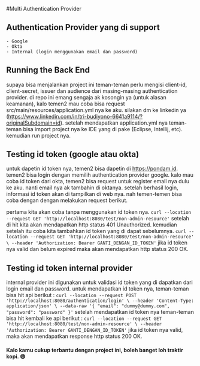 #Multi Authentication Provider

## Authentication Provider yang di support 
    - Google
    - Okta
    - Internal (login menggunakan email dan password)

## Running the Back End
supaya bisa menjalankan project ini teman-teman perlu mengisi client-id, client-secret, issuer dan audience dari 
masing-masing authentication provider. di repo ini emang sengaja ak kosongin ya (untuk alasan keamanan), kalo temen2 mau coba bisa request 
src/main/resources/application.yml nya ke aku. silakan dm ke linkedin ya (https://www.linkedin.com/in/tri-budiyono-6641a9114/?originalSubdomain=id). 
setelah mendapatkan application.yml nya teman-teman bisa import project nya ke IDE yang di pake (Eclipse, Intellij, etc). 
kemudian run project nya.

## Testing id token (google atau okta)
untuk dapetin id token nya, temen2 bisa dapetin di https://pondam.id. temen2 bisa login dengan memilih authentication provider google.
kalo mau coba id token dari okta, temen2 bisa request untuk register email nya dulu ke aku. nanti email nya ak tambahin di oktanya.
setelah berhasil login, informasi id token akan di tampilkan di web nya. nah temen-temen bisa coba dengan dengan melakukan request berikut.

pertama kita akan coba tanpa menggunakan id token nya. 
`curl --location --request GET 'http://localhost:8080/test/non-admin-resource'`
setelah di hit kita akan mendapatkan http status 401 Unauthorized.
kemudian setelah itu coba kita tambahkan id token yang di dapat sebelumnya.
`curl --location --request GET 'http://localhost:8080/test/non-admin-resource' \
--header 'Authorization: Bearer GANTI_DENGAN_ID_TOKEN'`
jika id token nya valid dan belum expired maka akan mendapatkan http status 200 OK.

## Testing id token internal provider
internal provider ini digunakan untuk validasi id token yang di dapatkan dari login email dan password. 
untuk mendapatkan id token nya, teman-teman bisa hit api berikut :
`curl --location --request POST 'http://localhost:8080/authentication/login' \
--header 'Content-Type: application/json' \
--data-raw '{
"email": "dummy@dummy.com",
"password": "password"
}'`
setelah mendapatkan id token nya teman-teman bisa hit kembali ke api berikut : 
`curl --location --request GET 'http://localhost:8080/test/non-admin-resource' \
--header 'Authorization: Bearer GANTI_DENGAN_ID_TOKEN'`
jika id token nya valid, maka akan mendapatkan response http status 200 OK.


#### Kalo kamu cukup terbantu dengan project ini, boleh banget loh traktir kopi. 😄



